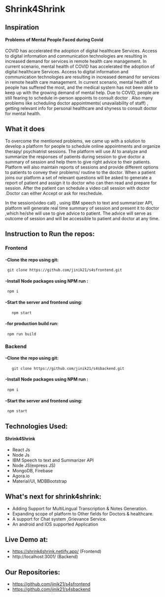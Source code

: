 # Shrink4Shrink

## Inspiration

#### Problems of Mental People Faced during Covid
COVID has accelerated the adoption of digital healthcare Services. Access to digital information and communication technologies are resulting in increased demand for services in remote health care management. 
In current scenario, mental health of COVID has accelerated the adoption of digital healthcare Services. Access to digital information and communication technologies are resulting in increased demand for services in remote health care management. 
In current scenario, mental health of people has suffered the most, and the medical system has not been able to keep up with the growing demand of mental help. 
Due to COVID, people are still fearing to schedule in-person appoints to consult doctor .
Also many problems like scheduling doctor appointments( unavailability of staff) , getting relevant info for personal healthcare and shyness to consult doctor for mental health. 

## What it does
To overcome the mentioned problems, we came up with a solution to develop a platform for people to schedule online appointments and organize therapy/ psychiatrist sessions.
The platform will use AI to analyze and summarize  the responses of patients during session to give doctor a summary of session and help them to give right advice to their patients.
Platform will also maintain reports of sessions and provide different options to patients to convey their problems/ routine to the doctor.
When a patient joins our platform a set of relevant questions will be asked to generate a report of patient and assign it to doctor who can then read and prepare for session. After the patient can schedule a video call session with doctor .Doctor can either Accept or ask for reschedule. 

In the session(video call) , using IBM speech to text and summarizer API, platform will generate real time summary of session and present it to doctor ,which he/she will use to give advice to patient. The advice will serve as outcome of session and will be accessible to patient and doctor at any time. 

## Instruction to Run the repos:
### Frontend
#### -Clone the repo using git:
     git clone https://github.com/jinik21/s4sfrontend.git
#### -Install Node packages using NPM run :
     npm i
#### -Start the server and frontend using:
	   npm start
#### -for production build run:
     npm run build

 
### Backend
#### -Clone the repo using git:
 	   git clone https://github.com/jinik21/s4sbackend.git
#### -Install Node packages using NPM run :
     npm i
#### -Start the server and frontend using:
     npm start
    
## Technologies Used:
#### Shrink4Shrink
- React Js
- Node Js
- IBM Speech to text and Summarizer API
- Node JS(express JS)
- MongoDB, Firebase
- Agora.io
- Material/UI, MDBBootstrap

## What's next for shrink4shrink: 
- Adding Support for MultiLingual Transcription & Notes Generation.
- Expanding scope of platform to Other fields for Doctors & healthcare. 
- A support for Chat system ,Grievance Service.
- An android and IOS supported Application


## Live Demo at:
- https://shrink4shrink.netlify.app/  (Frontend)
- http://localhost:3001/ (Backend)

## Our Repositories:
- https://github.com/jinik21/s4sfrontend
- https://github.com/jinik21/s4sbackend
